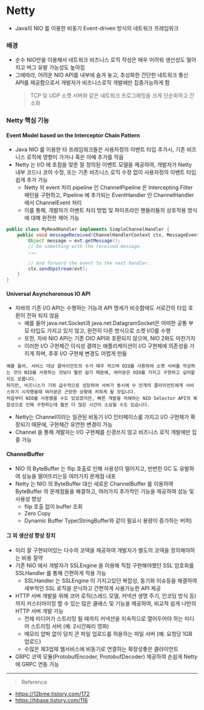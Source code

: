 # Netty
* Java의 NIO 를 이용한 비동기 Event-driven 방식의 네트워크 프레임워크

### 배경
* 순수 NIO만을 이용해서 네트워크 비즈니스 로직 작성은 매우 어려워 생산성도 떨어지고 버그 유발 가능성도 높아짐
* 그에따라, 어려운 NIO API를 내부에 숨겨 놓고, 추상화한 간단한 네트워크 통신 API를 제공함으로서 개발자가 비즈니스로직 개발에만 집중가능하게 함
  > TCP 및 UDP 소켓 서버와 같은 네트워크 프로그래밍을 크게 단순화하고 간소화

### Netty 핵심 기능
#### Event Model based on the Interceptor Chain Pattern
* Java NIO 를 이용한 타 프레임워크들은 사용자정의 이벤트 타입 추가시, 기존 비즈니스 로직에 영향이 가거나 혹은 아예 추가를 막음
* Netty 는 I/O 에 초점을 맞춘 잘 정의된 이벤트 모델을 제공하여, 개발자가 Netty 내부 코드나 코어 수정, 또는 기존 비즈니스 로직 수정 없이 사용자정의 이벤트 타입 쉽게 추가 가능
  * Netty 의 event 처리 pipeline 인 ChannelPipeline 은 Intercepting Filter 패턴을 구현하고, Pipeline 에 추가되는 EventHandler 인 ChannelHandler 에서 ChannelEvent 처리   
  * 이를 통해, 개발자가 이벤트 처리 방법 및 파이프라인 핸들러들의 상호작용 방식에 대해 완전한 제어 가능
```java
public class MyReadHandler implements SimpleChannelHandler {
    public void messageReceived(ChannelHandlerContext ctx, MessageEvent evt) {
        Object message = evt.getMessage();
        // Do something with the received message.
        ...

        // And forward the event to the next handler.
        ctx.sendUpstream(evt);
    }
}
```

#### Universal Asynchoronous IO API
* 자바의 기존 I/O API는 수행하는 기능과 API 명세가 비슷함에도 서로간의 타입 호환이 전혀 되지 않음   
  * 예를 들어 java.net.Socket과 java.net.DatagramSocket은 어떠한 공통 부모 타입도 가지고 있지 않고, 완전히 다른 방식으로 소켓 I/O를 수행 
  * 또한, 자바 NIO API는 기존 OIO API와 호환되지 않으며, NIO 2와도 마찬가지
  * 이러한 I/O 구현체간 이식성 결여는 애플리케이션이 I/O 구현체에 의존성을 가지게 하며, 추후 I/O 구현체 변경도 어렵게 만듦
```
예를 들어, 서비스 대상 클라이언트의 수가 매우 적으며 OIO를 사용하여 소켓 서버를 작성하는 것이 NIO를 사용하는 것보다 훨씬 쉽기 때문에, 여러분은 OIO를 가지고 구현하고 싶어할 지도 모릅니다. 
하지만, 비즈니스가 기하 급수적으로 성장하여 서버가 동시에 수 만개의 클라이언트에게 서비스하기 시작했을때 여러분은 곤란한 상황에 처하게 될 것입니다. 
처음부터 NIO를 사용했을 수도 있었겠지만, 빠른 개발을 저해하는 NIO Selector API의 복잡성으로 인해 구현하는데 훨씬 더 많은 시간이 소요될 수도 있습니다.
```
* Netty는 Channel이라는 일관된 비동기 I/O 인터페이스를 가지고 I/O 구현체가 확장되기 때문에, 구현체간 유연한 변경이 가능
* Channel 을 통해 개발자는 I/O 구현체를 신경쓰지 않고 비즈니스 로직 개발에만 집중 가능 

#### ChannelBuffer
* NIO 의 ByteBuffer 는 flip 호출로 인해 사용성이 떨어지고, 빈번한 GC 도 유발하여 성능을 떨어뜨리는등 여러가지 문제점 내포
* Netty 는 NIO 의 ByteBuffer 대신 새로운 ChannelBuffer 를 이용하여 ByteBuffer 의 문제점들을 해결하고, 여러가지 추가적인 기능을 제공하여 성능 및 사용성 향상
  * flip 호출 없이 buffer 조회
  * Zero Copy
  * Dynamic Buffer Type(StringBuffer와 같이 필요시 용량이 증가하는 버퍼) 

#### 그 외 생산성 향상 장치
* 미리 잘 구현되어있는 다수의 코덱을 제공하여 개발자가 별도의 코덱을 정의해야하는 비용 절약
* 기존 NIO 에서 개발자가 SSLEngine 을 이용해 직접 구현해야했던 SSL 암호화를 SSLHandler 를 통해 간편하게 적용 가능
  * SSLHandler 는 SSLEngine 이 가지고있던 복잡성, 동기화 이슈등을 해결하여 세부적인 SSL 로직을 은닉하고 간편하게 사용가능한 API 제공
* HTTP 서버 개발을 위해 코어 로직(스레드 모델, 커넥션 생명 주기, 인코딩 방식 등) 까지 커스터마이징 할 수 있는 많은 클래스 및 기능을 제공하여, 비교적 쉽게 나만의 HTTP 서버 개발 가능 
  * 전체 미디어가 스트리밍 될 때까지 커넥션을 지속적으로 열어두어야 하는 미디어 스트리밍 서버 (예: 2시간짜리 영화)
  * 메모리 압박 없이 덩치 큰 파일 업로드를 허용하는 파일 서버 (예: 요청당 1GB 업로드)
  * 수많은 제3업체 웹서비스에 비동기로 연결하는 확장성좋은 클라이언트
* GRPC 코덱 모듈(ProtobufEncoder, ProtobufDecoder) 제공하여 손쉽게 Netty에 GRPC 연동 가능

***
> Reference
* https://12bme.tistory.com/172
* https://hbase.tistory.com/116